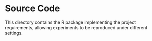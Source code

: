 # Source Code
This directory contains the R package implementing the project requirements, allowing experiments to be reproduced under different settings.